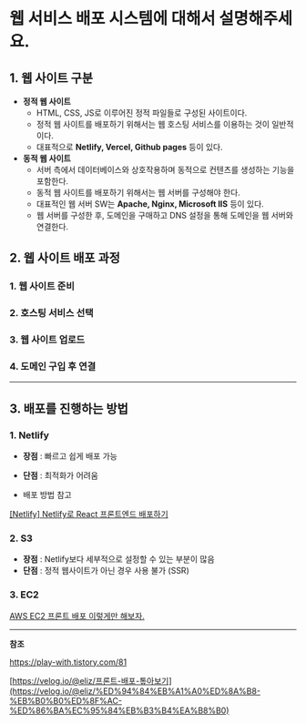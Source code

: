 # 웹 서비스 배포 시스템에 대해서 설명해주세요.

## 1. 웹 사이트 구분

- **정적 웹 사이트**
  - HTML, CSS, JS로 이루어진 정적 파일들로 구성된 사이트이다.
  - 정적 웹 사이트를 배포하기 위해서는 웹 호스팅 서비스를 이용하는 것이 일반적이다.
  - 대표적으로 **Netlify, Vercel, Github pages** 등이 있다.
- **동적 웹 사이트**
  - 서버 측에서 데이터베이스와 상호작용하며 동적으로 컨텐츠를 생성하는 기능을 포함한다.
  - 동적 웹 사이트를 배포하기 위해서는 웹 서버를 구성해야 한다.
  - 대표적인 웹 서버 SW는 **Apache, Nginx, Microsoft IIS** 등이 있다.
  - 웹 서버를 구성한 후, 도메인을 구매하고 DNS 설정을 통해 도메인을 웹 서버와 연결한다.

## 2. 웹 사이트 배포 과정

### 1. 웹 사이트 준비

### 2. 호스팅 서비스 선택

### 3. 웹 사이트 업로드

### 4. 도메인 구입 후 연결

---

## 3. 배포를 진행하는 방법

### 1. Netlify

- **장점** : 빠르고 쉽게 배포 가능
- **단점** : 최적화가 어려움

- 배포 방법 참고

[[Netlify] Netlify로 React 프론트엔드 배포하기](https://velog.io/@rkio/Netlify-Netlify로-프론트엔드-배포하기)

### 2. S3

- **장점** : Netlify보다 세부적으로 설정할 수 있는 부분이 많음
- **단점** : 정적 웹사이트가 아닌 경우 사용 불가 (SSR)

### 3. EC2

[AWS EC2 프론트 배포 이렇게만 해보자.](https://velog.io/@cjy0029/AWS-EC2-프론트-배포-이렇게만-해보자)

---

**참조**

https://play-with.tistory.com/81

[https://velog.io/@eliz/프론트-배포-톺아보기](https://velog.io/@eliz/%ED%94%84%EB%A1%A0%ED%8A%B8-%EB%B0%B0%ED%8F%AC-%ED%86%BA%EC%95%84%EB%B3%B4%EA%B8%B0)

